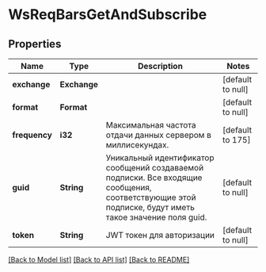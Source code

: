 # WsReqBarsGetAndSubscribe

## Properties
Name | Type | Description | Notes
------------ | ------------- | ------------- | -------------
**exchange** | **Exchange** |  | [default to null]
**format** | **Format** |  | [default to null]
**frequency** | **i32** | Максимальная частота отдачи данных сервером в миллисекундах. | [default to 175]
**guid** | **String** | Уникальный идентификатор сообщений создаваемой подписки. Все входящие сообщения, соответствующие этой подписке, будут иметь такое значение поля guid. | [default to null]
**token** | **String** | JWT токен для авторизации | [default to null]

[[Back to Model list]](../README.md#documentation-for-models) [[Back to API list]](../README.md#documentation-for-api-endpoints) [[Back to README]](../README.md)

